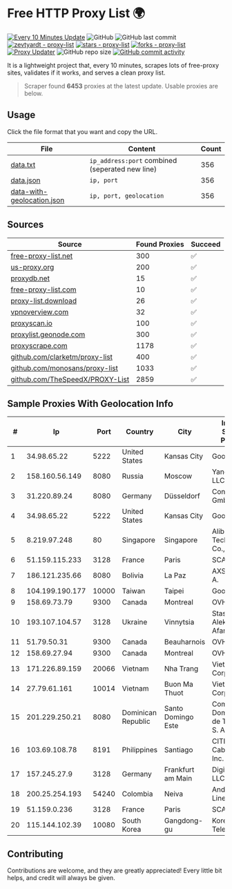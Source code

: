 
# Free HTTP Proxy List 🌍

[![Every 10 Minutes Update](https://github.com/mertguvencli/http-proxy-list/actions/workflows/main.yml/badge.svg?branch=main)](https://github.com/mertguvencli/http-proxy-list/actions/workflows/main.yml)
![GitHub](https://img.shields.io/github/license/mertguvencli/http-proxy-list)
![GitHub last commit](https://img.shields.io/github/last-commit/mertguvencli/http-proxy-list)
[![zevtyardt - proxy-list](https://img.shields.io/static/v1?label=zevtyardt&message=proxy-list&color=blue&logo=github)](https://github.com/zevtyardt/proxy-list "Go to GitHub repo")
[![stars - proxy-list](https://img.shields.io/github/stars/zevtyardt/proxy-list?style=social)](https://github.com/zevtyardt/proxy-list)
[![forks - proxy-list](https://img.shields.io/github/forks/zevtyardt/proxy-list?style=social)](https://github.com/zevtyardt/proxy-list)
[![Proxy Updater](https://github.com/zevtyardt/proxy-list/workflows/Proxy%20Updater/badge.svg)](https://github.com/zevtyardt/proxy-list/actions?query=workflow:"Proxy+Updater")
![GitHub repo size](https://img.shields.io/github/repo-size/zevtyardt/proxy-list)
[![GitHub commit activity](https://img.shields.io/github/commit-activity/m/zevtyardt/proxy-list?logo=commits)](https://github.com/zevtyardt/proxy-list/commits/main)

It is a lightweight project that, every 10 minutes, scrapes lots of free-proxy sites, validates if it works, and serves a clean proxy list.

> Scraper found **6453** proxies at the latest update. Usable proxies are below.

## Usage

Click the file format that you want and copy the URL.

|File|Content|Count|
|----|-------|-----|
|[data.txt](https://raw.githubusercontent.com/mertguvencli/http-proxy-list/main/proxy-list/data.txt)|`ip_address:port` combined (seperated new line)|356|
|[data.json](https://raw.githubusercontent.com/mertguvencli/http-proxy-list/main/proxy-list/data.json)|`ip, port`|356|
|[data-with-geolocation.json](https://raw.githubusercontent.com/mertguvencli/http-proxy-list/main/proxy-list/data-with-geolocation.json)|`ip, port, geolocation`|356|

## Sources

|Source|Found Proxies|Succeed|
|------|-------------|-------|
|[free-proxy-list.net](https://free-proxy-list.net)|300|✅|
|[us-proxy.org](https://www.us-proxy.org)|200|✅|
|[proxydb.net](http://proxydb.net)|15|✅|
|[free-proxy-list.com](https://free-proxy-list.com/?page=&port=&type%5B%5D=http&type%5B%5D=https&up_time=0&search=Search)|10|✅|
|[proxy-list.download](https://www.proxy-list.download/HTTP)|26|✅|
|[vpnoverview.com](https://vpnoverview.com/privacy/anonymous-browsing/free-proxy-servers)|32|✅|
|[proxyscan.io](https://www.proxyscan.io)|100|✅|
|[proxylist.geonode.com](https://proxylist.geonode.com/api/proxy-list?limit=300&page=1&sort_by=lastChecked&sort_type=desc&protocols=http,https)|300|✅|
|[proxyscrape.com](https://api.proxyscrape.com/v2/?request=displayproxies&protocol=http&timeout=10000&country=all&ssl=all&anonymity=all)|1178|✅|
|[github.com/clarketm/proxy-list](https://raw.githubusercontent.com/clarketm/proxy-list/master/proxy-list-raw.txt)|400|✅|
|[github.com/monosans/proxy-list](https://raw.githubusercontent.com/monosans/proxy-list/main/proxies/http.txt)|1033|✅|
|[github.com/TheSpeedX/PROXY-List](https://raw.githubusercontent.com/TheSpeedX/PROXY-List/master/http.txt)|2859|✅|


## Sample Proxies With Geolocation Info

|#|Ip|Port|Country|City|Internet Service Provider|
|-|--|----|-------|----|-------------------------|
|1|34.98.65.22|5222|United States|Kansas City|Google LLC|
|2|158.160.56.149|8080|Russia|Moscow|Yandex.Cloud LLC|
|3|31.220.89.24|8080|Germany|Düsseldorf|Contabo GmbH|
|4|34.98.65.22|5222|United States|Kansas City|Google LLC|
|5|8.219.97.248|80|Singapore|Singapore|Alibaba (US) Technology Co., Ltd.|
|6|51.159.115.233|3128|France|Paris|SCALEWAY|
|7|186.121.235.66|8080|Bolivia|La Paz|AXS Bolivia S. A.|
|8|104.199.190.177|10000|Taiwan|Taipei|Google LLC|
|9|158.69.73.79|9300|Canada|Montreal|OVH SAS|
|10|193.107.104.57|3128|Ukraine|Vinnytsia|Stasishen Aleksandr Afanasiyovich|
|11|51.79.50.31|9300|Canada|Beauharnois|OVH SAS|
|12|158.69.27.94|9300|Canada|Montreal|OVH SAS|
|13|171.226.89.159|20066|Vietnam|Nha Trang|Viettel Corporation|
|14|27.79.61.161|10014|Vietnam|Buon Ma Thuot|Viettel Corporation|
|15|201.229.250.21|8080|Dominican Republic|Santo Domingo Este|Compañía Dominicana de Teléfonos S. A.|
|16|103.69.108.78|8191|Philippines|Santiago|CITI Cableworld Inc.|
|17|157.245.27.9|3128|Germany|Frankfurt am Main|DigitalOcean, LLC|
|18|200.25.254.193|54240|Colombia|Neiva|Andinet ON Line|
|19|51.159.0.236|3128|France|Paris|SCALEWAY|
|20|115.144.102.39|10080|South Korea|Gangdong-gu|Korea Telecom|



## Contributing

Contributions are welcome, and they are greatly appreciated! Every
little bit helps, and credit will always be given.

